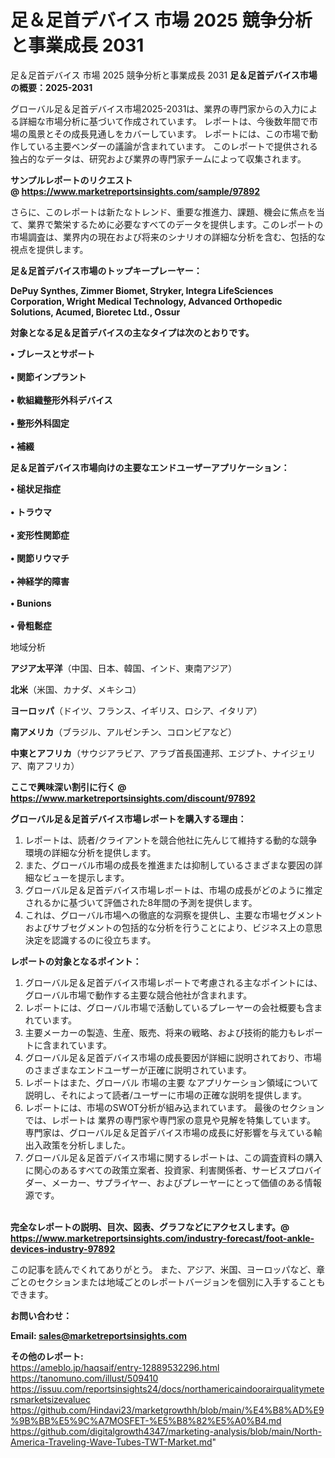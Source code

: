 # 足＆足首デバイス 市場 2025 競争分析と事業成長 2031
 足＆足首デバイス 市場 2025 競争分析と事業成長 2031
<strong><b>足＆足首デバイス市場の概要：2025-2031</b></strong>

グローバル足＆足首デバイス市場2025-2031は、業界の専門家からの入力による詳細な市場分析に基づいて作成されています。 レポートは、今後数年間で市場の風景とその成長見通しをカバーしています。 レポートには、この市場で動作している主要ベンダーの議論が含まれています。 このレポートで提供される独占的なデータは、研究および業界の専門家チームによって収集されます。

<strong>サンプルレポートのリクエスト @ <a href=https://www.marketreportsinsights.com/sample/97892>https://www.marketreportsinsights.com/sample/97892</a></strong>

さらに、このレポートは新たなトレンド、重要な推進力、課題、機会に焦点を当て、業界で繁栄するために必要なすべてのデータを提供します。このレポートの市場調査は、業界内の現在および将来のシナリオの詳細な分析を含む、包括的な視点を提供します。

<strong>足＆足首デバイス市場のトップキープレーヤー：</strong>

<strong>DePuy Synthes, Zimmer Biomet, Stryker, Integra LifeSciences Corporation, Wright Medical Technology, Advanced Orthopedic Solutions, Acumed, Bioretec Ltd., Ossur</strong>

<strong><b>対象となる足＆足首デバイスの主なタイプは次のとおりです。</b></strong>

<strong>• ブレースとサポート<br><br>• 関節インプラント<br><br>• 軟組織整形外科デバイス<br><br>• 整形外科固定<br><br>• 補綴</strong>

<strong><b>足＆足首デバイス市場向けの主要なエンドユーザーアプリケーション：</b></strong>

<strong>• 槌状足指症<br><br>• トラウマ<br><br>• 変形性関節症<br><br>• 関節リウマチ<br><br>• 神経学的障害<br><br>• Bunions<br><br>• 骨粗鬆症</strong>

 地域分析

<strong><b>アジア太平洋</b></strong>（中国、日本、韓国、インド、東南アジア）

<strong><b>北米</b></strong>（米国、カナダ、メキシコ）

<strong><b>ヨーロッパ</b></strong>（ドイツ、フランス、イギリス、ロシア、イタリア）

<strong><b>南アメリカ</b></strong>（ブラジル、アルゼンチン、コロンビアなど）

<strong><b>中東とアフリカ</b></strong>（サウジアラビア、アラブ首長国連邦、エジプト、ナイジェリア、南アフリカ）

<strong>ここで興味深い割引に行く @ <a href=https://www.marketreportsinsights.com/discount/97892>https://www.marketreportsinsights.com/discount/97892</a></strong>

<strong><b>グローバル足＆足首デバイス市場レポートを購入する理由：</b></strong>
<ol>
  <li>レポートは、読者/クライアントを競合他社に先んじて維持する動的な競争環境の詳細な分析を提供します。</li>
  <li>また、グローバル市場の成長を推進または抑制しているさまざまな要因の詳細なビューを提示します。</li>
  <li>グローバル足＆足首デバイス市場レポートは、市場の成長がどのように推定されるかに基づいて評価された8年間の予測を提供します。</li>
  <li>これは、グローバル市場への徹底的な洞察を提供し、主要な市場セグメントおよびサブセグメントの包括的な分析を行うことにより、ビジネス上の意思決定を認識するのに役立ちます。</li>
</ol>
<strong><b>レポートの対象となるポイント：</b></strong>
<ol>
  <li>グローバル足＆足首デバイス市場レポートで考慮される主なポイントには、グローバル市場で動作する主要な競合他社が含まれます。</li>
  <li>レポートには、グローバル市場で活動しているプレーヤーの会社概要も含まれています。</li>
  <li>主要メーカーの製造、生産、販売、将来の戦略、および技術的能力もレポートに含まれています。</li>
  <li>グローバル足＆足首デバイス市場の成長要因が詳細に説明されており、市場のさまざまなエンドユーザーが正確に説明されています。</li>
  <li>レポートはまた、グローバル 市場の主要 なアプリケーション領域について説明し、それによって読者/ユーザーに市場の正確な説明を提供します。</li>
  <li>レポートには、市場のSWOT分析が組み込まれています。 最後のセクションでは、レポートは 業界の専門家や専門家の意見や見解を特集しています。 専門家は、グローバル足＆足首デバイス市場の成長に好影響を与えている輸出入政策を分析しました。</li>
  <li>グローバル足＆足首デバイス市場に関するレポートは、この調査資料の購入に関心のあるすべての政策立案者、投資家、利害関係者、サービスプロバイダー、メーカー、サプライヤー、およびプレーヤーにとって価値のある情報源です。</li>
</ol><br>
<strong>完全なレポートの説明、目次、図表、グラフなどにアクセスします。@ <a href=https://www.marketreportsinsights.com/industry-forecast/foot-ankle-devices-industry-97892>https://www.marketreportsinsights.com/industry-forecast/foot-ankle-devices-industry-97892</a></strong>

この記事を読んでくれてありがとう。 また、アジア、米国、ヨーロッパなど、章ごとのセクションまたは地域ごとのレポートバージョンを個別に入手することもできます。

<strong><b>お問い合わせ：</b></strong>

<strong>Email: </strong><a href=mailto:sales@marketreportsinsights.com><strong>sales@marketreportsinsights.com</strong></a>

<strong>その他のレポート:</strong>
<br>
<a href=https://ameblo.jp/haqsaif/entry-12889532296.html>https://ameblo.jp/haqsaif/entry-12889532296.html</a>
<br>
<a href=https://tanomuno.com/illust/509410>https://tanomuno.com/illust/509410</a>
<br>
<a href=https://issuu.com/reportsinsights24/docs/northamericaindoorairqualitymetersmarketsizevaluec>https://issuu.com/reportsinsights24/docs/northamericaindoorairqualitymetersmarketsizevaluec</a>
<br>
<a href=https://github.com/Hindavi23/marketgrowthh/blob/main/%E4%B8%AD%E9%9B%BB%E5%9C%A7MOSFET-%E5%B8%82%E5%A0%B4.md>https://github.com/Hindavi23/marketgrowthh/blob/main/%E4%B8%AD%E9%9B%BB%E5%9C%A7MOSFET-%E5%B8%82%E5%A0%B4.md</a>
<br>
<a href=https://github.com/digitalgrowth4347/marketing-analysis/blob/main/North-America-Traveling-Wave-Tubes-TWT-Market.md>https://github.com/digitalgrowth4347/marketing-analysis/blob/main/North-America-Traveling-Wave-Tubes-TWT-Market.md</a>"
